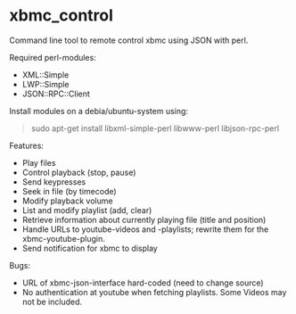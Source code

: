 xbmc_control
============

Command line tool to remote control xbmc using JSON with perl.


Required perl-modules:
  * XML::Simple
  * LWP::Simple
  * JSON::RPC::Client

Install modules on a debia/ubuntu-system using:
> sudo apt-get install libxml-simple-perl libwww-perl libjson-rpc-perl 

Features:
  * Play files
  * Control playback (stop, pause)
  * Send keypresses
  * Seek in file (by timecode)
  * Modify playback volume
  * List and modify playlist (add, clear)
  * Retrieve information about currently playing file (title and position)
  * Handle URLs to youtube-videos and -playlists; rewrite them for the
    xbmc-youtube-plugin.
  * Send notification for xbmc to display

Bugs:
  * URL of xbmc-json-interface hard-coded (need to change source)
  * No authentication at youtube when fetching playlists. 
    Some Videos may not be included.


